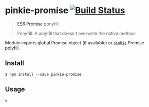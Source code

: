 # pinkie-promise [![Build Status](https://travis-ci.org/floatdrop/pinkie-promise.svg?branch=master)](https://travis-ci.org/floatdrop/pinkie-promise)

> [ES6 Promise](https://people.mozilla.org/~jorendorff/es6-draft.html#sec-promise-objects) ponyfill
>
> Ponyfill: A polyfill that doesn't overwrite the native method

Module exports global Promise object (if available) or [`pinkie`](http://github.com/floatdrop/pinkie) Promise polyfill.

## Install

```
$ npm install --save pinkie-promise
```

## Usage

```js
v